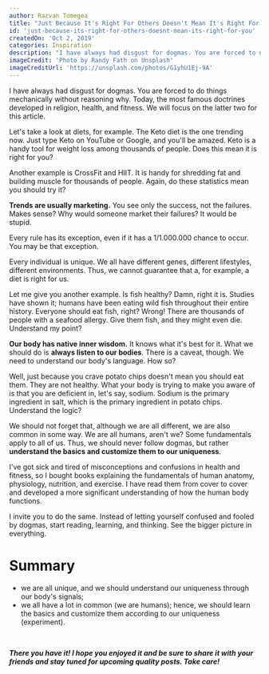 ```yaml
---
author: Razvan Tomegea
title: "Just Because It's Right For Others Doesn't Mean It's Right For You"
id: 'just-because-its-right-for-others-doesnt-mean-its-right-for-you'
createdOn: 'Oct 2, 2019'
categories: Inspiration
description: "I have always had disgust for dogmas. You are forced to do things mechanically without reasoning why. Today, the most famous doctrines developed in religion, health, and fitness. We will focus on the latter two for this article."
imageCredit: 'Photo by Randy Fath on Unsplash'
imageCreditUrl: 'https://unsplash.com/photos/G1yhU1Ej-9A'
---
```


I have always had disgust for dogmas. You are forced to do things mechanically without reasoning why. Today, the most famous doctrines developed in religion, health, and fitness. We will focus on the latter two for this article.

Let's take a look at diets, for example. The Keto diet is the one trending now. Just type Keto on YouTube or Google, and you'll be amazed. Keto is a handy tool for weight loss among thousands of people. Does this mean it is right for you?

Another example is CrossFit and HIIT. It is handy for shredding fat and building muscle for thousands of people. Again, do these statistics mean you should try it?

**Trends are usually marketing.** You see only the success, not the failures. Makes sense? Why would someone market their failures? It would be stupid.

Every rule has its exception, even if it has a 1/1.000.000 chance to occur. You may be that exception.

Every individual is unique. We all have different genes, different lifestyles, different environments. Thus, we cannot guarantee that a, for example, a diet is right for us.

Let me give you another example. Is fish healthy? Damn, right it is. Studies have shown it; humans have been eating wild fish throughout their entire history. Everyone should eat fish, right? Wrong! There are thousands of people with a seafood allergy. Give them fish, and they might even die. Understand my point?

**Our body has native inner wisdom.** It knows what it's best for it. What we should do is **always listen to our bodies**. There is a caveat, though. We need to understand our body's language. How so?

Well, just because you crave potato chips doesn't mean you should eat them. They are not healthy. What your body is trying to make you aware of is that you are deficient in, let's say, sodium. Sodium is the primary ingredient in salt, which is the primary ingredient in potato chips. Understand the logic?

We should not forget that, although we are all different, we are also common in some way. We are all humans, aren't we? Some fundamentals apply to all of us. Thus, we should never follow dogmas, but rather **understand the basics and customize them to our uniqueness**.

I've got sick and tired of misconceptions and confusions in health and fitness, so I bought books explaining the fundamentals of human anatomy, physiology, nutrition, and exercise. I have read them from cover to cover and developed a more significant understanding of how the human body functions.

I invite you to do the same. Instead of letting yourself confused and fooled by dogmas, start reading, learning, and thinking. See the bigger picture in everything.

# Summary

-   we are all unique, and we should understand our uniqueness through our body's signals;
-   we all have a lot in common (we are humans); hence, we should learn the basics and customize them according to our uniqueness (experiment).

<br>

***There you have it! I hope you enjoyed it and be sure to share it with your friends and stay tuned for upcoming quality posts. Take care!***
